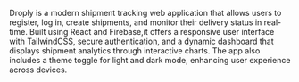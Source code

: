 Droply is a modern shipment tracking web application that allows users to register, log in, create shipments, and monitor their delivery status in real-time. Built using React and Firebase,it offers a responsive user interface with TailwindCSS, secure authentication, and a dynamic dashboard that displays shipment analytics through interactive charts. The app also includes a theme toggle for light and dark mode, enhancing user experience across devices.
